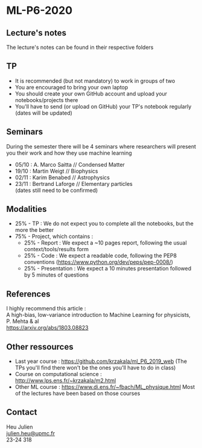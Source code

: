 # ML-P6-2020  
  
## Lecture's notes  
The lecture's notes can be found in their respective folders

## TP
* It is recommended (but not mandatory) to work in groups of two
* You are encouraged to bring your own laptop 
* You should create your own GitHub account and upload your notebooks/projects there
* You'll have to send (or upload on GitHub) your TP's notebook  regularly (dates will be updated)

## Seminars
During the semester there will be 4 seminars where researchers will present you their work and how they use machine learning  
* 05/10 : A. Marco Saitta // Condensed Matter  
* 19/10 : Martin Weigt // Biophysics  
* 02/11 : Karim Benabed // Astrophysics  
* 23/11 : Bertrand Laforge // Elementary particles    
(dates still need to be confirmed)  
  
## Modalities  
* 25% - TP : We do not expect you to complete all the notebooks, but the more the better
* 75% - Project, which contains :
  * 25% - Report : We expect a ~10 pages report, following the usual context/tools/results form
  * 25% - Code : We expect a readable code, following the PEP8 conventions (https://www.python.org/dev/peps/pep-0008/)
  * 25% - Presentation : We expect a 10 minutes presentation followed by 5 minutes of questions

## References  
I highly recommend this article :  
A high-bias, low-variance introduction to Machine Learning for physicists, P. Mehta & al  
https://arxiv.org/abs/1803.08823  

## Other ressources  
* Last year course : https://github.com/krzakala/ml_P6_2019_web (The TPs you'll find there won't be the ones you'll have to do in class)  
* Course on computational science : http://www.lps.ens.fr/~krzakala/m2.html
* Other ML course : https://www.di.ens.fr/~fbach/ML_physique.html
Most of the lectures have been based on those courses

## Contact
Heu Julien  
julien.heu@upmc.fr  
23-24 318  
